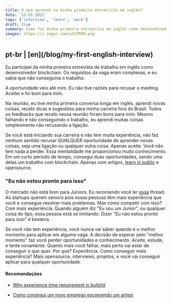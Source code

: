 ```yaml
---
title: O que aprendi na minha primeira entrevista em inglês?
date: '12-31-2021'
tags: ['interview', 'learn', 'work']
draft: true
summary: Como foi minha primeira entrevista em inglês como desenvolvedor blockchain
images: https://i.imgur.com/ot97RRR.png
---
```


<h2>pt-br | [en](/blog/my-first-english-interview)</h2>

Eu participei da minha primeira entrevista de trabalho em inglês como desenvolvedor blockchain. Os requisitos da vaga eram complexas, e eu sabia que não conseguiria o trabalho.

A oportunidade veio até mim. Eu não tive razões para recusar o meeting. Aceitei e foi bom para mim.

Na reunião, eu tive minha primeira conversa longa em inglês, aprendi novas coisas, recebi dicas e sugestões para minha carreira fora do Brasil. Todos os feedbacks que recebi nessa reunião foram bons para mim. Mesmo falhando e não conseguindo o trabalho, eu aprendi muitas coisas simplesmente não recusando a ligação.

Se você está iniciando sua carreira e não tem muita experiência, não faz nenhum sentido recusar QUALQUER oportunidade de aprender novas coisas, seja uma ligação ou qualquer outra coisa. Apenas aceite. Você não tem nada a perder. Essa mentalidade me proporcionou muito conhecimento. Em um curto período de tempo, consegui duas oportunidades, sendo uma delas um trabalho com blockchain. Apenas com artigos, [learn in public](https://www.swyx.io/learn-in-public/) e opensource.

### "Eu não estou pronto para isso"

O mercado não está bom para Juniors. Eu recomendo você ler [essa](https://twitter.com/GergelyOrosz/status/1476856174230315025) thread. As startups querem seniors pois essas pessoas têm mais experiência que você e consegue resolver mais problemas. Mas como competir com isso? Com mais experiência. Quando alguém diz "Eu sou um Junior", ou qualquer coisa do tipo, essa pessoa está se limitando. Dizer "Eu não estou pronto para isso" é besteira.

Se você não tem experiência, você nunca vai saber quando é o melhor momento para aplicar em alguma vaga. A decisão de esperar pelo "melhor momento" faz você perder oportunidades e conhecimento. Aceite, estude, e tente novamente. Quanto mais você falhar, mais perto vai estar de conseguir o que quer. Por que? Experiência. Como conseguir mais experiência? Mais opensource, interviews, projetos, e você vai conseguir aplicar para qualquer oportunidade.

#### Recomendações

- [Why experience time requirement is bullshit](https://vitorsalmeida.com/blog/experience-requirement-is-bullshit)

- [Como consegui um novo emprego escrevendo um artigo](https://vitorsalmeida.com/blog/job-with-1-article-PtBr)
